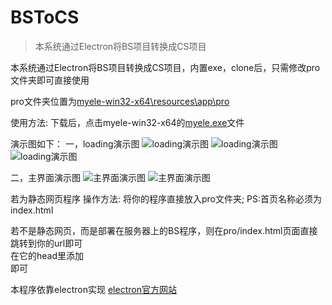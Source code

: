 # BSToCS

> 本系统通过Electron将BS项目转换成CS项目



本系统通过Electron将BS项目转换成CS项目，内置exe，clone后，只需修改pro文件夹即可直接使用

pro文件夹位置为[myele-win32-x64\resources\app\pro](./myele-win32-x64/resources/app/pro)

使用方法:
下载后，点击myele-win32-x64的[myele.exe](./myele-win32-x64/myele.exe)文件


演示图如下：
一，loading演示图
![loading演示图](http://www.aly1.wang/media/img/cstods/loading3.jpg)
![loading演示图](http://www.aly1.wang/media/img/cstods/loading2.jpg)
![loading演示图](http://www.aly1.wang/media/img/cstods/loading1.jpg)

二，主界面演示图
![主界面演示图](http://www.aly1.wang/media/img/cstods/main3.jpg) 
![主界面演示图](http://www.aly1.wang/media/img/cstods/main2.jpg) 
 
若为静态网页程序
操作方法: 
		将你的程序直接放入pro文件夹; PS:首页名称必须为index.html  
	 
若不是静态网页，而是部署在服务器上的BS程序，则在pro/index.html页面直接跳转到你的url即可  
在它的head里添加
		<script language="javascript" type="text/javascript">  
			window.location.href="你的地址";  
		</script>  
即可

 
本程序依靠electron实现 [electron官方网站](https://www.electronjs.org/)



